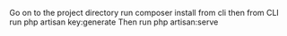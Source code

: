 Go on to the project directory 
run composer install from cli
then from CLI run php artisan key:generate 
Then run php artisan:serve 
